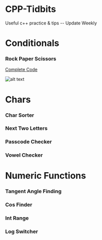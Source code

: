 # CPP-Tidbits
Useful c++ practice &amp; tips -- Update Weekly
# Conditionals
###	Rock Paper Scissors
[Complete Code](https://github.com/francisknight/CPP-Tidbits/blob/master/Rock%20Paper%20Scissors/main.cpp)

![alt text](https://github.com/francisknight/CPP-Tidbits/upload/master/Rock%20Paper%20Scissors)
# Chars
###	Char Sorter
###	Next Two Letters
###	Passcode Checker
###	Vowel Checker

# Numeric Functions
 ###	Tangent Angle Finding
###	Cos Finder
###	Int Range
###	Log Switcher
